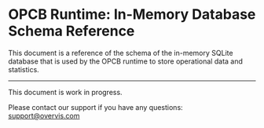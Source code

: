 # OPCB Runtime: In-Memory Database Schema Reference

This document is a reference of the schema of the in-memory SQLite database that is used by the
OPCB runtime to store operational data and statistics.

---

This document is work in progress.

Please contact our support if you have any questions: support@overvis.com
